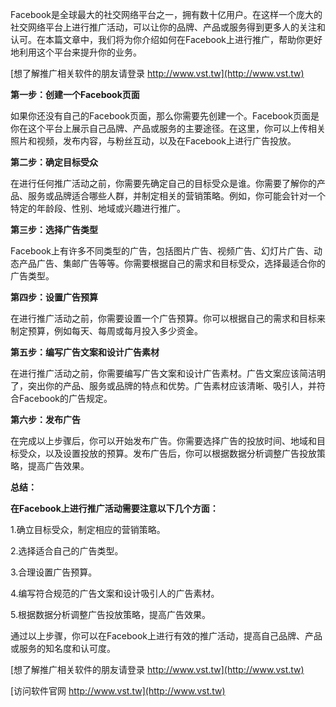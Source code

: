 Facebook是全球最大的社交网络平台之一，拥有数十亿用户。在这样一个庞大的社交网络平台上进行推广活动，可以让你的品牌、产品或服务得到更多人的关注和认可。在本篇文章中，我们将为你介绍如何在Facebook上进行推广，帮助你更好地利用这个平台来提升你的业务。

[想了解推广相关软件的朋友请登录 http://www.vst.tw](http://www.vst.tw)

**第一步：创建一个Facebook页面**

如果你还没有自己的Facebook页面，那么你需要先创建一个。Facebook页面是你在这个平台上展示自己品牌、产品或服务的主要途径。在这里，你可以上传相关照片和视频，发布内容，与粉丝互动，以及在Facebook上进行广告投放。

**第二步：确定目标受众**

在进行任何推广活动之前，你需要先确定自己的目标受众是谁。你需要了解你的产品、服务或品牌适合哪些人群，并制定相关的营销策略。例如，你可能会针对一个特定的年龄段、性别、地域或兴趣进行推广。

**第三步：选择广告类型**

Facebook上有许多不同类型的广告，包括图片广告、视频广告、幻灯片广告、动态产品广告、集邮广告等等。你需要根据自己的需求和目标受众，选择最适合你的广告类型。

**第四步：设置广告预算**

在进行推广活动之前，你需要设置一个广告预算。你可以根据自己的需求和目标来制定预算，例如每天、每周或每月投入多少资金。

**第五步：编写广告文案和设计广告素材**

在进行推广活动之前，你需要编写广告文案和设计广告素材。广告文案应该简洁明了，突出你的产品、服务或品牌的特点和优势。广告素材应该清晰、吸引人，并符合Facebook的广告规定。

**第六步：发布广告**

在完成以上步骤后，你可以开始发布广告。你需要选择广告的投放时间、地域和目标受众，以及设置投放的预算。发布广告后，你可以根据数据分析调整广告投放策略，提高广告效果。

**总结：**

**在Facebook上进行推广活动需要注意以下几个方面：**

1.确立目标受众，制定相应的营销策略。

2.选择适合自己的广告类型。

3.合理设置广告预算。

4.编写符合规范的广告文案和设计吸引人的广告素材。

5.根据数据分析调整广告投放策略，提高广告效果。

通过以上步骤，你可以在Facebook上进行有效的推广活动，提高自己品牌、产品或服务的知名度和认可度。

[想了解推广相关软件的朋友请登录 http://www.vst.tw](http://www.vst.tw)


[访问软件官网 http://www.vst.tw](http://www.vst.tw)
